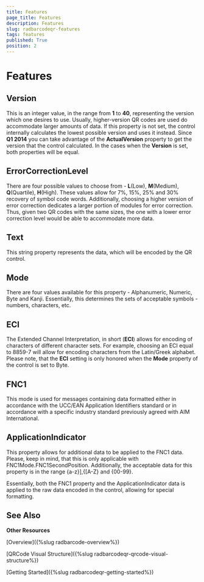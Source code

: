 ```yaml
---
title: Features
page_title: Features
description: Features
slug: radbarcodeqr-features
tags: features
published: True
position: 2
---
```


# Features



## Version

This is an integer value, in the range from __1__ to __40__, representing the version which one desires to use. Usually, higher-version QR codes are used do accommodate larger amounts of data. If this property is not set, the control internally calculates the lowest possible version and uses it instead. Since __Q1 2014__ you can take advantage of the __ActualVersion__ property to get the version that the control calculated. In the cases when the __Version__ is set, both properties will be equal.
        

## ErrorCorrectionLevel

There are four possible values to choose from - __L__(Low), __M__(Medium), __Q__(Quartile), __H__(High). These values allow for 7%, 15%,  25% and 30% recovery of symbol code words. Additionally, choosing a higher version of error correction dedicates a larger portion of modules for error correction. Thus, given two QR codes with the same sizes, the one with a lower error correction level would be able to accommodate more data.
        

## Text

This string property represents the data, which will be encoded by the QR control.
        

## Mode

There are four values available for this property - Alphanumeric, Numeric, Byte and Kanji. Essentially, this determines the sets of acceptable symbols - numbers, characters, etc.
        

## ECI

The Extended Channel Interpretation, in short (__ECI__) allows for encoding of characters of different character sets. For example, choosing an ECI equal to 8859-7 will allow for encoding characters from the Latin/Greek alphabet. Please note, that the __ECI__ setting is only honored when the __Mode__ property of the control is set to Byte.
        

## FNC1

This mode is used for messages containing data formatted either in accordance with the UCC/EAN Application Identifiers standard or in accordance with a specific industry standard previously agreed with AIM International.
        

## ApplicationIndicator

This property allows for additional data to be applied to the FNC1 data. Please, keep in mind, that this is only applicable with FNC1Mode.FNC1SecondPosition. Additionally, the acceptable data for this property is in the range {a-z}],{[A-Z} and {00-99}.
        

Essentially, both the FNC1 property and the ApplicationIndicator data is applied to the raw data encoded in the control, allowing for special formatting.
        

## See Also

__Other Resources__

[Overview]({%slug radbarcode-overview%})

[QRCode Visual Structure]({%slug radbarcodeqr-qrcode-visual-structure%})

[Getting Started]({%slug radbarcodeqr-getting-started%})
